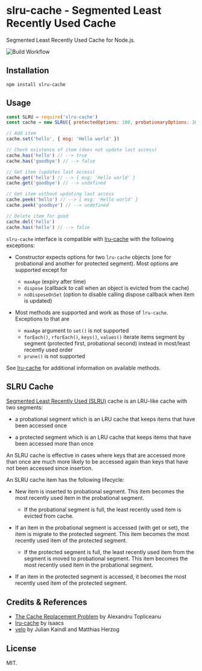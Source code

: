# slru-cache - Segmented Least Recently Used Cache

Segmented Least Recently Used Cache for Node.js.

![Build Workflow](https://github.com/sjakthol/node-slru-cache/workflows/.github/workflows/nodejs_ci.yaml/badge.svg)

## Installation

```
npm install slru-cache
```

## Usage

```javascript
const SLRU = require('slru-cache')
const cache = new SLRU({ protectedOptions: 100, probationaryOptions: 100 })

// Add item
cache.set('hello', { msg: 'Hello world' })

// Check existence of item (does not update last access)
cache.has('hello') // --> true
cache.has('goodbye') // --> false

// Get item (updates last access)
cache.get('hello') // --> { msg: 'Hello world' }
cache.get('goodbye') // --> undefined

// Get item without updating last access
cache.peek('hello') // --> { msg: 'Hello world' }
cache.peek('goodbye') // --> undefined

// Delete item for good
cache.del('hello')
cache.has('hello') // --> false
```

`slru-cache` interface is compatible with [lru-cache](https://github.com/isaacs/node-lru-cache)
with the following exceptions:

* Constructor expects options for two `lru-cache` objects (one for probational
  and another for protected segment). Most options are supported except for
  * `maxAge` (expiry after time)
  * `dispose` (callback to call when an object is evicted from the cache)
  * `noDisposeOnSet` (option to disable calling dispose callback when item is updated)

* Most methods are supported and work as those of `lru-cache`. Exceptions to that are
  * `maxAge` argument to `set()` is not supported
  * `forEach()`, `rforEach()`, `keys()`, `values()` iterate items segment by segment
    (protected first, probational second) instead in most/least recently used order
  * `prune()` is not supported

See [lru-cache](https://github.com/isaacs/node-lru-cache) for additional information
on available methods.

## SLRU Cache

[Segmented Least Recently Used (SLRU)](https://en.wikipedia.org/wiki/Cache_replacement_policies#Segmented_LRU_(SLRU))
cache is an LRU-like cache with two segments:

* a probational segment which is an LRU cache that keeps items that have
  been accessed once

* a protected segment which is an LRU cache that keeps items that have
  been accessed more than once

An SLRU cache is effective in cases where keys that are accessed more than
once are much more likely to be accessed again than keys that have not
been accessed since insertion.

An SLRU cache item has the following lifecycle:

* New item is inserted to probational segment. This item becomes the most
  recently used item in the probational segment.

  * If the probational segment is full, the least recently used item is
    evicted from cache.

* If an item in the probational segment is accessed (with get or set), the
  item is migrate to the protected segment. This item becomes the most
  recently used item of the protected segment.

  * If the protected segment is full, the least recently used item from
    the segment is moved to probational segment. This item becomes the
    most recently used item in the probational segment.

* If an item in the protected segment is accessed, it becomes the most
  recently used item of the protected segment.

## Credits & References

* [The Cache Replacement Problem](http://alexandrutopliceanu.ro/post/cache-replacement-problem/) by Alexandru Topliceanu
* [lru-cache](https://github.com/isaacs/node-lru-cache) by isaacs
* [velo](https://github.com/velo-org/velo) by Julian Kaindl and Matthias Herzog

## License

MIT.
